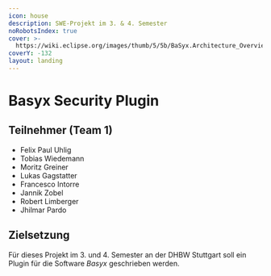 ```yaml
---
icon: house
description: SWE-Projekt im 3. & 4. Semester
noRobotsIndex: true
cover: >-
  https://wiki.eclipse.org/images/thumb/5/5b/BaSyx.Architecture_Overview.png/2048px-BaSyx.Architecture_Overview.png
coverY: -132
layout: landing
---
```


# Basyx Security Plugin

## Teilnehmer (Team 1)

* Felix Paul Uhlig
* Tobias Wiedemann
* Moritz Greiner
* Lukas Gagstatter
* Francesco Intorre
* Jannik Zobel
* Robert Limberger
* Jhilmar Pardo

## Zielsetzung

Für dieses Projekt im 3. und 4. Semester an der DHBW Stuttgart soll ein Plugin für die Software _Basyx_ geschrieben werden.
